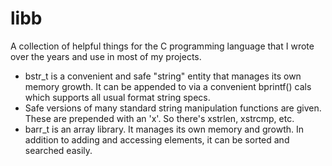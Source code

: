 # libb
A collection of helpful things for the C programming language that I wrote over the years and use in most of my projects.

* bstr_t is a convenient and safe "string" entity that manages its own memory growth. It can be appended to via a convenient bprintf() cals
  which supports all usual format string specs.
* Safe versions of many standard string manipulation functions are given. These are prepended with an 'x'. So there's xstrlen, xstrcmp,
  etc.
* barr_t is an array library. It manages its own memory and growth. In addition to adding and accessing elements, it can be sorted and
  searched easily.
